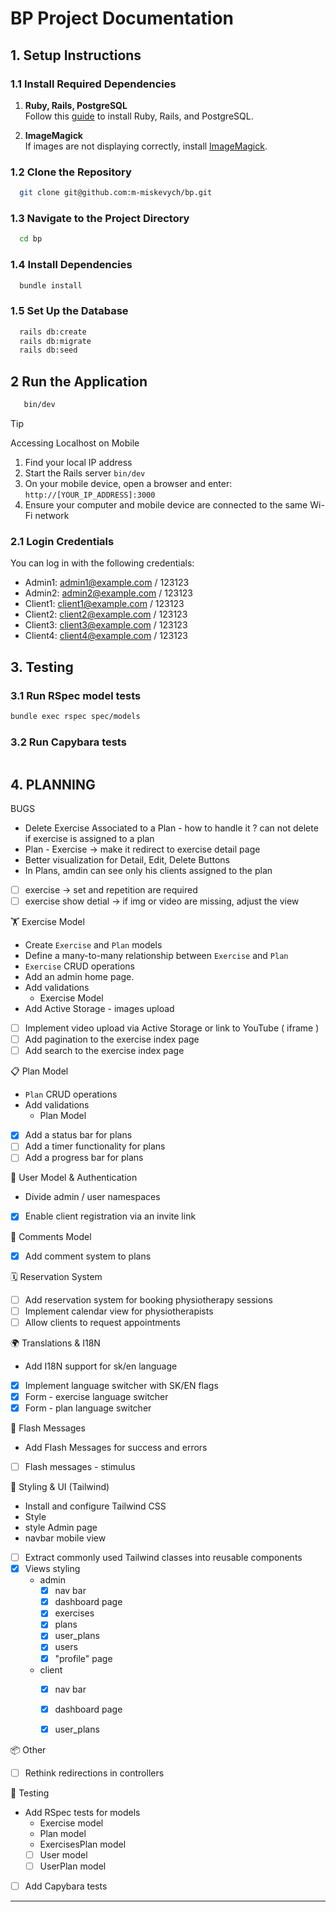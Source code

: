 # BP Project Documentation

## 1. Setup Instructions

### 1.1 Install Required Dependencies

1. **Ruby, Rails, PostgreSQL**  
   Follow this [guide](https://gorails.com/setup/macos/14-sonoma) to install Ruby, Rails, and PostgreSQL.

2. **ImageMagick**  
   If images are not displaying correctly, install [ImageMagick](https://guides.rubyonrails.org/active_storage_overview.html#requirements).


### 1.2 Clone the Repository
```bash
  git clone git@github.com:m-miskevych/bp.git
```

### 1.3 Navigate to the Project Directory
```bash
  cd bp
```

### 1.4 Install Dependencies
```bash
  bundle install
```

### 1.5 Set Up the Database
```bash
  rails db:create
  rails db:migrate
  rails db:seed
```

## 2 Run the Application
```bash
   bin/dev
```
> [!TIP]
> Accessing Localhost on Mobile
> 1. Find your local IP address
> 2. Start the Rails server  `bin/dev`
> 3. On your mobile device, open a browser and enter: `http://[YOUR_IP_ADDRESS]:3000`
> 4. Ensure your computer and mobile device are connected to the same Wi-Fi network


### 2.1 Login Credentials
You can log in with the following credentials:
+ Admin1: admin1@example.com / 123123
+ Admin2: admin2@example.com / 123123
+ Client1: client1@example.com / 123123
+ Client2: client2@example.com / 123123
+ Client3: client3@example.com / 123123
+ Client4: client4@example.com / 123123

## 3. Testing

### 3.1 Run RSpec model tests
```bash
bundle exec rspec spec/models
```

### 3.2 Run Capybara tests
```bash

```

## 4. PLANNING

BUGS
+ Delete Exercise Associated to a Plan - how to handle it ? can not delete if exercise is assigned to a plan
+ Plan - Exercise -> make it redirect to exercise detail page
+ Better visualization for Detail, Edit, Delete Buttons
+ In Plans, amdin can see only his clients assigned to the plan
- [ ] exercise -> set and repetition are required
- [ ] exercise show detial -> if img or video are missing, adjust the view

🏋️ Exercise Model
+ Create `Exercise` and `Plan` models
+ Define a many-to-many relationship between `Exercise` and `Plan`
+ `Exercise` CRUD operations
+ Add an admin home page.
+ Add validations
   + Exercise Model
+ Add Active Storage - images upload
- [ ] Implement video upload via Active Storage or link to YouTube ( iframe ) 
- [ ] Add pagination to the exercise index page
- [ ] Add search to the exercise index page

📋 Plan Model
+ `Plan` CRUD operations
+  Add validations
   + Plan Model
- [x] Add a status bar for plans
- [ ] Add a timer functionality for plans
- [ ] Add a progress bar for plans

👤 User Model & Authentication
+  Divide admin / user namespaces
- [x] Enable client registration via an invite link

💬 Comments Model
- [x] Add comment system to plans

🗓️ Reservation System
- [ ] Add reservation system for booking physiotherapy sessions
- [ ] Implement calendar view for physiotherapists
- [ ] Allow clients to request appointments

🌍 Translations & I18N
+  Add I18N support for sk/en language
- [x] Implement language switcher with SK/EN flags
- [x] Form - exercise language switcher
- [x] Form - plan language switcher

🔔 Flash Messages 
+  Add Flash Messages for success and errors
- [ ] Flash messages - stimulus 

🎨 Styling & UI (Tailwind)
+  Install and configure Tailwind CSS
+  Style
  +  style Admin page
  +  navbar mobile view
- [ ] Extract commonly used Tailwind classes into reusable components
- [x] Views styling
  - admin
    - [x] nav bar
    - [x] dashboard page
    - [x] exercises 
    - [x] plans
    - [x] user_plans
    - [x] users
    - [x] "profile" page
  - client
    - [x] nav bar
    - [x] dashboard page
    - [x] user_plans


📦 Other
- [ ] Rethink redirections in controllers

🔬 Testing
+  Add RSpec tests for models
   +  Exercise model
   +  Plan model
   +  ExercisesPlan model
   - [ ] User model
   - [ ] UserPlan model
- [ ] Add Capybara tests
--- 

